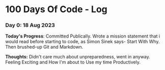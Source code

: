 # 100 Days Of Code - Log

### Day 0: 18 Aug 2023 

**Today's Progress**: Committed Publically. Wrote a mission statement that i would read before starting to code, as Simon Sinek says- Start With Why. Then brushed-up Git and Markdown. 

**Thoughts:** Didn't care much about unpreparedness, went in anyway. Feeling Exciting and How I'm about to Use my time Productively.


